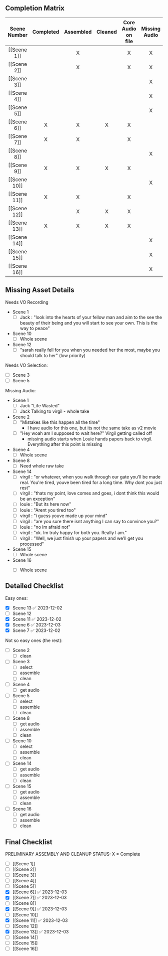 
## Completion Matrix

| Scene Number | Completed | Assembled | Cleaned | Core Audio on file | Missing Audio | Needs VO Recording | Needs VO Selection | Needs Foley |
|:------------:|:---------:|:---------:|:-------:|:------------------:|:-------------:|:------------------:|:------------------:|:-----------:|
| [[Scene 1]]  |           |     X     |         |         X          |       X       |         X          |                    |             |
| [[Scene 2]]  |           |     X     |         |         X          |       X       |                    |                    |             |
| [[Scene 3]]  |           |           |         |                    |       X       |                    |         X          |             |
| [[Scene 4]]  |           |           |         |                    |       X       |                    |                    |             |
| [[Scene 5]]  |           |           |         |                    |       X       |                    |         X          |             |
| [[Scene 6]]  |     X      |     X     |    X    |         X          |               |                    |                    |      X      |
| [[Scene 7]]  |     X     |     X     |         |         X          |               |                    |                    |             |
| [[Scene 8]]  |           |           |         |                    |       X       |                    |                    |      X      |
| [[Scene 9]]  |     X      |     X     |    X    |         X          |               |                    |                    |             |
| [[Scene 10]] |           |           |         |                    |       X       |         X          |                    |             |
| [[Scene 11]] |     X     |     X     |         |         X          |               |                    |                    |             |
| [[Scene 12]] |          |     X     |    X    |         X          |               |         X          |                    |             |
| [[Scene 13]] |     X     |     X     |    X    |         X          |               |                    |                    |             |
| [[Scene 14]] |           |           |         |                    |       X       |                    |                    |             |
| [[Scene 15]] |           |           |         |                    |       X       |                    |                    |             |
| [[Scene 16]] |           |           |         |                    |       X       |                    |                    |             |


## Missing Asset Details

Needs VO Recording
- Scene 1
	- [ ]  Jack :  "look into the hearts of your fellow man and aim to the see the beauty of their being and you will start to see your own. This is the way to peace"
- Scene 10
	- [ ] Whole scene
- Scene 12
	- [ ] "sarah really fell for you when you needed her the most, maybe you should talk to her" (low priority)

Needs VO Selection:
- [ ] Scene 3
- [ ] Scene 5

Missing Audio:
- Scene 1
	- [ ] Jack "Life Wasted"
	- [ ] Jack Talking to virgil - whole take
- Scene 2
	- [ ] "Mistakes like this happen all the time"
		- I have audio for this one, but its not the same take as v2 movie
	- [ ] "Hey woah am I supposed to wait here?" Virgil getting called off
		- missing audio starts when Louie hands papers back to virgil. Everything after this point is missing
- Scene 4
	- [ ] Whole scene
- Scene 8
	- [ ] Need whole raw take
- Scene 14
	- [ ] virgil : "or whatever, when you walk through our gate you'll be made real. You're tired, youve been tired for a long time. Why dont you just rest"
	- [ ] virgil : "thats my point, love comes and goes, i dont think this would be an exception"
	- [ ] louie : "But its here now"
	- [ ] louie : "Arent you tired too"
	- [ ] virgil : "i guess youve made up your mind"
	- [ ] virgil : "are you sure there isnt anything I can say to convince you?"
	- [ ] louie : "no Im afraid not"
	- [ ] virgil : "ok. Im truly happy for both you. Really I am."
	- [ ] virgil : "Well, we just finish up your papers and we'll get you processed"
- Scene 15 
	- [ ] Whole scene
- Scene 16
	- [ ] Whole scene


## Detailed Checklist

Easy ones:
- [x] Scene 13 ✅ 2023-12-02
- [ ] Scene 12
- [x] Scene 11 ✅ 2023-12-02
- [x] Scene 6 ✅ 2023-12-03
- [x] Scene 7 ✅ 2023-12-02

Not so easy ones (the rest):
- [ ] Scene 2
	- [ ] clean
- [ ] Scene 3
	- [ ] select
	- [ ] assemble
	- [ ] clean
- [ ] Scene 4
	- [ ] get audio
- [ ] Scene 5
	- [ ] select
	- [ ] assemble
	- [ ] clean
- [ ] Scene 8
	- [ ] get audio
	- [ ] assemble
	- [ ] clean
- [ ] Scene 10
	- [ ] select
	- [ ] assemble
	- [ ] clean
- [ ] Scene 14
	- [ ] get audio
	- [ ] assemble
	- [ ] clean
- [ ] Scene 15
	- [ ] get audio 
	- [ ] assemble
	- [ ] clean
- [ ] Scene 16
	- [ ] get audio
	- [ ] assemble
	- [ ] clean

## Final Checklist

PRELIMINARY ASSEMBLY AND CLEANUP
STATUS:
	X = Complete
- [ ] [[Scene 1]] 
- [ ] [[Scene 2]] 
- [ ] [[Scene 3]] 
- [ ] [[Scene 4]] 
- [ ] [[Scene 5]] 
- [x] [[Scene 6]] ✅ 2023-12-03
- [x] [[Scene 7]] ✅ 2023-12-03
- [ ] [[Scene 8]] 
- [x] [[Scene 9]] ✅ 2023-12-03
- [ ] [[Scene 10]] 
- [x] [[Scene 11]] ✅ 2023-12-03
- [ ] [[Scene 12]] 
- [x] [[Scene 13]] ✅ 2023-12-03
- [ ] [[Scene 14]] 
- [ ] [[Scene 15]] 
- [ ] [[Scene 16]] 